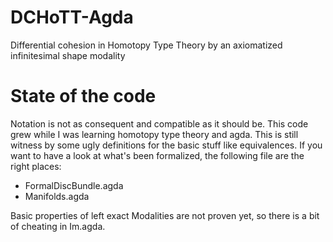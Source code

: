 # DCHoTT-Agda
Differential cohesion in Homotopy Type Theory by an axiomatized infinitesimal shape modality

# State of the code
Notation is not as consequent and compatible as it should be.
This code grew while I was learning homotopy type theory and agda.
This is still witness by some ugly definitions for the basic stuff like equivalences.
If you want to have a look at what's been formalized, the following file are the right places:
- FormalDiscBundle.agda
- Manifolds.agda

Basic properties of left exact Modalities are not proven yet, so there is a bit of cheating in Im.agda.
